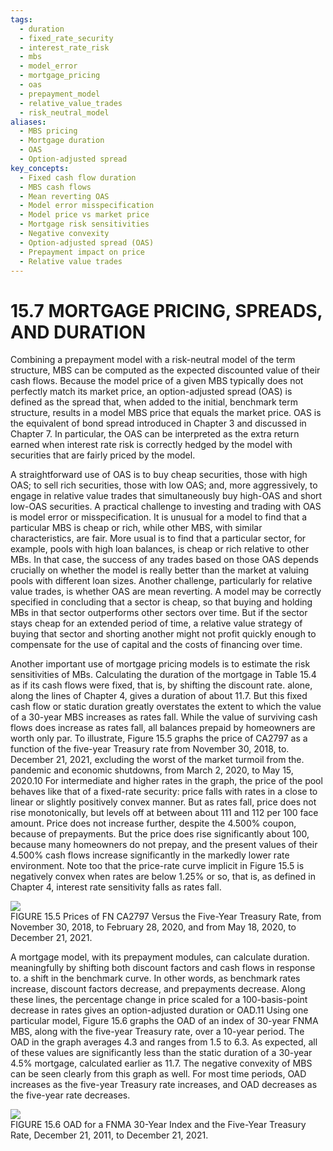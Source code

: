 ```yaml
---
tags:
  - duration
  - fixed_rate_security
  - interest_rate_risk
  - mbs
  - model_error
  - mortgage_pricing
  - oas
  - prepayment_model
  - relative_value_trades
  - risk_neutral_model
aliases:
  - MBS pricing
  - Mortgage duration
  - OAS
  - Option-adjusted spread
key_concepts:
  - Fixed cash flow duration
  - MBS cash flows
  - Mean reverting OAS
  - Model error misspecification
  - Model price vs market price
  - Mortgage risk sensitivities
  - Negative convexity
  - Option-adjusted spread (OAS)
  - Prepayment impact on price
  - Relative value trades
---
```


# 15.7 MORTGAGE PRICING, SPREADS, AND DURATION  

Combining a prepayment model with a risk-neutral model of the term structure, MBS can be computed as the expected discounted value of their cash flows. Because the model price of a given MBS typically does not perfectly match its market price, an option-adjusted spread (OAS) is defined as the spread that, when added to the initial, benchmark term structure, results in a model MBS price that equals the market price. OAS is the equivalent of bond spread introduced in Chapter 3 and discussed in Chapter 7. In particular, the OAS can be interpreted as the extra return earned when interest rate risk is correctly hedged by the model with securities that are fairly priced by the model.  

A straightforward use of OAS is to buy cheap securities, those with high OAS; to sell rich securities, those with low OAS; and, more aggressively, to engage in relative value trades that simultaneously buy high-OAS and short low-OAS securities. A practical challenge to investing and trading with OAS is model error or misspecification. It is unusual for a model to find that a particular MBS is cheap or rich, while other MBS, with similar characteristics, are fair. More usual is to find that a particular sector, for example, pools with high loan balances, is cheap or rich relative to other MBs. In that case, the success of any trades based on those OAS depends crucially on whether the model is really better than the market at valuing pools with different loan sizes. Another challenge, particularly for relative value trades, is whether OAS are mean reverting. A model may be correctly specified in concluding that a sector is cheap, so that buying and holding MBs in that sector outperforms other sectors over time. But if the sector stays cheap for an extended period of time, a relative value strategy of buying that sector and shorting another might not profit quickly enough to compensate for the use of capital and the costs of financing over time.  

Another important use of mortgage pricing models is to estimate the risk sensitivities of MBs. Calculating the duration of the mortgage in Table 15.4 as if its cash flows were fixed, that is, by shifting the discount rate. alone, along the lines of Chapter 4, gives a duration of about 11.7. But this fixed cash flow or static duration greatly overstates the extent to which the value of a 30-year MBS increases as rates fall. While the value of surviving cash flows does increase as rates fall, all balances prepaid by homeowners are worth only par. To illustrate, Figure 15.5 graphs the price of CA2797 as a function of the five-year Treasury rate from November 30, 2018, to. December 21, 2021, excluding the worst of the market turmoil from the. pandemic and economic shutdowns, from March 2, 2020, to May 15, 2020.10 For intermediate and higher rates in the graph, the price of the pool behaves like that of a fixed-rate security: price falls with rates in a close to linear or slightly positively convex manner. But as rates fall, price does not rise monotonically, but levels off at between about 111 and 112 per 100 face amount. Price does not increase further, despite the $4.500\%$ coupon, because of prepayments. But the price does rise significantly about 100, because many homeowners do not prepay, and the present values of their $4.500\%$ cash flows increase significantly in the markedly lower rate environment. Note too that the price-rate curve implicit in Figure 15.5 is negatively convex when rates are below $1.25\%$ or so, that is, as defined in Chapter 4, interest rate sensitivity falls as rates fall.  

![](0e48682fd7f412ee0672c9f133859f79c15eb455e997fc20ca2b346d776d89cd.jpg)  
FIGURE 15.5  Prices of FN CA2797 Versus the Five-Year Treasury Rate, from November 30, 2018, to February 28, 2020, and from May 18, 2020, to December 21, 2021.  

A mortgage model, with its prepayment modules, can calculate duration. meaningfully by shifting both discount factors and cash flows in response to. a shift in the benchmark curve. In other words, as benchmark rates increase, discount factors decrease, and prepayments decrease. Along these lines, the percentage change in price scaled for a 100-basis-point decrease in rates gives an option-adjusted duration or OAD.11 Using one particular model, Figure 15.6 graphs the OAD of an index of 30-year FNMA MBS, along with the five-year Treasury rate, over a 10-year period. The OAD in the graph averages 4.3 and ranges from 1.5 to 6.3. As expected, all of these values are significantly less than the static duration of a 30-year $4.5\%$ mortgage, calculated earlier as 11.7. The negative convexity of MBS can be seen clearly from this graph as well. For most time periods, OAD increases as the five-year Treasury rate increases, and OAD decreases as the five-year rate decreases.  

![](9b11a0f85e28dc1ada0464e1527b55515b84b9b7c190267af65e99b667f959f4.jpg)  
FIGURE 15.6 OAD for a FNMA 30-Year Index and the Five-Year Treasury Rate, December 21, 2011, to December 21, 2021.
